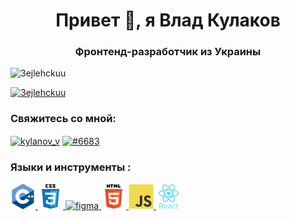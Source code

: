 <h1 align="center">Привет 👋, я Влад Кулаков</h1>
<h3 align="center">Фронтенд-разработчик из Украины</h3>

<p align="left"> <img src="https://komarev.com/ghpvc/?username=3ejlehckuu&label=Profile%20views&color=a22eef&style=flat-square" alt="3ejlehckuu" /> </p>
<p align="left"> <a href="https://github.com/ryo-ma/github-profile-trophy"><img src="https://github-profile-trophy.vercel.app/?username=3ejlehckuu" alt="3ejlehckuu" /></a> </p>

<h3 align="left">Свяжитесь со мной:</h3>
<p align="left">
<a href="https://instagram.com/kylanov_v" target="blank"><img align="center" src="https://raw.githubusercontent.com/rahuldkjain/github-profile-readme-generator/master/src/images/icons/Social/instagram.svg" alt="kylanov_v" height="30" width="40" /></a>
<a href="https://discord.gg/#6683" target="blank"><img align="center" src="https://raw.githubusercontent.com/rahuldkjain/github-profile-readme-generator/master/src/images/icons/Social/discord.svg" alt="#6683" height="30" width="40" /></a> </p>

<h3 align="left">Языки и инструменты :</h3>
<p align="left"> 
  <a href="https://www.w3schools.com/cpp/" target="_blank" rel="noreferrer"> <img src="https://raw.githubusercontent.com/devicons/devicon/master/icons/cplusplus/cplusplus-original.svg" alt="cplusplus" width="40" height="40"/> </a>
  <a href="https://www.w3schools.com/css/" target="_blank" rel="noreferrer"> <img src="https://raw.githubusercontent.com/devicons/devicon/master/icons/css3/css3-original-wordmark.svg" alt="css3" width="40" height="40"/> </a>
  <a href="https://www.figma.com/" target="_blank" rel= "noreferrer"> <img src="https://www.vectorlogo.zone/logos/figma/figma-icon.svg" alt="figma" width="40" height="40"/> </a> 
  <a href="https://www.w3.org/html/" target="_blank" rel= "noreferrer"> <img src="https://raw.githubusercontent.com/devicons/devicon/master/icons/html5/html5-original-wordmark.svg" alt="html5" width="40" height=" 40"/> </a>
  <a href="https://developer.mozilla.org/en-US/docs/Web/JavaScript" target="_blank" rel="noreferrer"> <img src="https://raw.githubusercontent.com/devicons/devicon/master/icons/javascript/javascript-original.svg" alt="javascript" width="40" height="40"/> </a> 
  <a href="https://reactjs.org/" target="_blank" rel="noreferrer"> <img src= "https://raw.githubusercontent.com/devicons/devicon/master/icons/react/react-original-wordmark.svg" alt="react" width="40" height="40"/> </a> </p>
